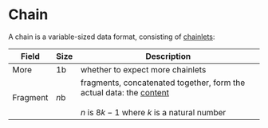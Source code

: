 # Chain

A chain is a variable-sized data format, consisting of <ins>chainlets</ins>:

Field   |Size|Description
--------|----|-----------
More    |1b  |whether to expect more chainlets
Fragment|*n*b|fragments, concatenated together, form the actual data: the <ins>content</ins><br><br>*n* is $8k - 1$ where *k* is a natural number
